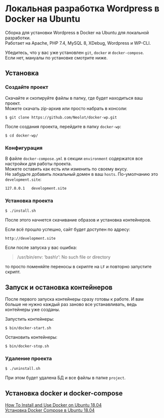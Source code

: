 # Локальная разработка Wordpress в Docker на Ubuntu

Сборка для установки Wordpress в Docker на Ubuntu для локальной разработки.  
Работает на Apache, PHP 7.4, MySQL 8, XDebug, Wordpress и WP-CLI.

Убедитесь, что у вас уже установлен `git`, `docker` и `docker-compose`.  
Если нет, мануалы по установке смотрите ниже.

## Установка
### Создайте проект
Скачайте и скопируйте файлы в папку, где будет находиться ваш проект.  
Можете скачать zip-архив или просто набрать в консоли:
```shell script
$ git clone https://github.com/Neolot/docker-wp.git
```
После создания проекта, перейдите в папку `docker-wp`:
```shell script
$ cd docker-wp/
```
### Конфигурация
В файле `docker-compose.yml` в секции `environment` содержатся все настройки для работы проекта.  
Можете оставить как есть или изменить по своему вкусу.  
Не забудьте добавить локальный домен в ваш `hosts`. По-умолчанию это `development.site`:
```text
127.0.0.1   development.site
```
### Установка проекта
```shell script
$ ./install.sh
```
После этого начнется скачивание образов и установка контейнеров.

Если всё прошло успешно, сайт будет доступен по адресу:
```text
http://development.site
```
Если после запуска у вас ошибка:
> /usr/bin/env: ‘bash\r’: No such file or directory

то просто поменяйте переносы в скрипте на `LF` и повторно запустите скрипт.
## Запуск и остановка контейнеров
После первого запуска контейнеры сразу готовы к работе. И вам больше не нужно каждый раз заново все устанавливать, ведь контейнеры уже созданы.

Запустить контейнеры:
```shell script
$ bin/docker-start.sh
```
Остановить контейнеры:
```shell script
$ bin/docker-stop.sh
```

### Удаление проекта
```shell script
$ ./uninstall.sh
```
При этом будет удалена БД и все файлы в папке `project`.

## Установка docker и docker-compose
[How To Install and Use Docker on Ubuntu 18.04](https://www.digitalocean.com/community/tutorials/how-to-install-and-use-docker-on-ubuntu-18-04)  
[Установка Docker Compose в Ubuntu 18.04](https://www.digitalocean.com/community/tutorials/how-to-install-docker-compose-on-ubuntu-18-04-ru)
